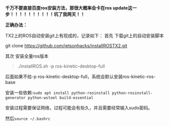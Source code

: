 **千万不要直接百度ros安装方法，那很大概率会卡在ros update这一步！！！！！！！！！！坑了我两天！！**



**正确办法：**

TX2上的ROS自动安装git上有现成的，记录如下：
首先 下载git上的自动安装脚本

git clone https://github.com/jetsonhacks/installROSTX2.git

其次 安装全量ros版本

> ./installROS.sh -p ros-kinetic-desktop-full

后面如果不给-p ros-kinetic-desktop-full，系统会默认安装ros-kinetic-ros-base

安装一些依赖:`sudo apt install python-rosinstall python-rosinstall-generator python-wstool build-essential`

安装过程需要保证网络，过程可能会有些久，并且需要经常输入sudo密码。

然后`source ~/.bashrc`